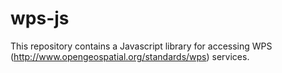 # wps-js
This repository contains a Javascript library for accessing WPS (http://www.opengeospatial.org/standards/wps) services.
